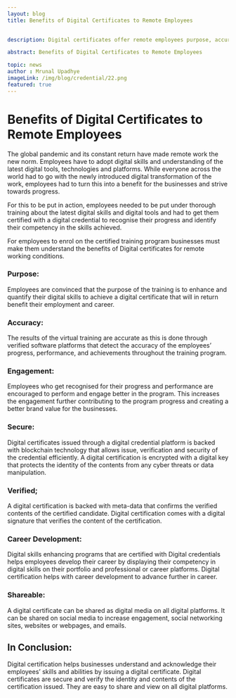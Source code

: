 ```yaml
---
layout: blog
title: Benefits of Digital Certificates to Remote Employees
 

description: Digital certificates offer remote employees purpose, accuracy, engagement, security, verification, career development, and shareability for digital skills.

abstract: Benefits of Digital Certificates to Remote Employees

topic: news
author : Mrunal Upadhye
imageLink: /img/blog/credential/22.png
featured: true
---
```


# Benefits of Digital Certificates to Remote Employees


The global pandemic and its constant return have made remote work the new norm. Employees have to adopt digital skills and understanding of the latest digital tools, technologies and platforms. While everyone across the world had to go with the newly introduced digital transformation of the work, employees had to turn this into a benefit for the businesses and strive towards progress.

For this to be put in action, employees needed to be put under thorough training about the latest digital skills and digital tools and had to get them certified with a digital credential to recognise their progress and identify their competency in the skills achieved.

For employees to enrol on the certified training program businesses must make them understand the benefits of Digital certificates for remote working conditions.

### Purpose:

Employees are convinced that the purpose of the training is to enhance and quantify their digital skills to achieve a digital certificate that will in return benefit their employment and career.

### Accuracy:

The results of the virtual training are accurate as this is done through verified software platforms that detect the accuracy of the employees’ progress, performance, and achievements throughout the training program.

### Engagement:

Employees who get recognised for their progress and performance are encouraged to perform and engage better in the program. This increases the engagement further contributing to the program progress and creating a better brand value for the businesses.

### Secure:

Digital certificates issued through a digital credential platform is backed with blockchain technology that allows issue, verification and security of the credential efficiently. A digital certification is encrypted with a digital key that protects the identity of the contents from any cyber threats or data manipulation.

### Verified;

A digital certification is backed with meta-data that confirms the verified contents of the certified candidate. Digital certification comes with a digital signature that verifies the content of the certification.

### Career Development:
Digital skills enhancing programs that are certified with Digital credentials helps employees develop their career by displaying their competency in digital skills on their portfolio and professional or career platforms. Digital certification helps with career development to advance further in career.

### Shareable:

A digital certificate can be shared as digital media on all digital platforms. It can be shared on social media to increase engagement, social networking sites, websites or webpages, and emails.

## In Conclusion:

Digital certification helps businesses understand and acknowledge their employees’ skills and abilities by issuing a digital certificate. Digital certificates are secure and verify the identity and contents of the certification issued. They are easy to share and view on all digital platforms.







